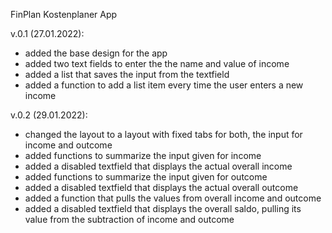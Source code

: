 FinPlan Kostenplaner App

v.0.1 (27.01.2022):

- added the base design for the app
- added two text fields to enter the the name and value of income
- added a list that saves the input from the textfield
- added a function to add a list item every time the user enters a new income

v.0.2 (29.01.2022):

- changed the layout to a layout with fixed tabs for both, the input for income and outcome
- added functions to summarize the input given for income
- added a disabled textfield that displays the actual overall income
- added functions to summarize the input given for outcome
- added a disabled textfield that displays the actual overall outcome
- added a function that pulls the values from overall income and outcome
- added a disabled textfield that displays the overall saldo, pulling its value from the subtraction of income and outcome

